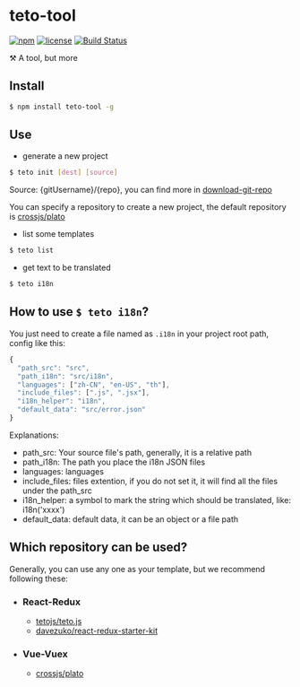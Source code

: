 # teto-tool

[![npm](https://img.shields.io/npm/v/teto-tool.svg)](https://www.npmjs.com/package/teto-tool)
[![license](https://img.shields.io/npm/l/teto-tool.svg)](https://github.com/kagawagao/teto-tool/blob/master/LICENSE)
[![Build Status](https://travis-ci.org/kagawagao/teto-tool.svg?branch=master)](https://travis-ci.org/kagawagao/teto-tool)

⚒ A tool, but more

## Install

```bash
$ npm install teto-tool -g
```

## Use

- generate a new project

```bash
$ teto init [dest] [source]
```
Source: {gitUsername}/{repo}, you can find more in [download-git-repo](https://github.com/flipxfx/download-git-repo)

You can specify a repository to create a new project, the default repository is [crossjs/plato](https://github.com/crossjs/plato)

- list some templates

```bash
$ teto list
```

- get text to be translated

```bash
$ teto i18n
```
## How to use `$ teto i18n`?

You just need to create a file named as `.i18n` in your project root path, config like this:

```javascript
{
  "path_src": "src",
  "path_i18n": "src/i18n",
  "languages": ["zh-CN", "en-US", "th"],
  "include_files": [".js", ".jsx"],
  "i18n_helper": "i18n",
  "default_data": "src/error.json"
}
```
Explanations:
- path_src: Your source file's path, generally, it is a relative path
- path_i18n: The path you place the i18n JSON files
- languages: languages
- include_files: files extention, if you do not set it, it will find all the files under the path_src
- i18n_helper: a symbol to mark the string which should be translated, like: i18n('xxxx')
- default_data: default data, it can be an object or a file path

## Which repository can be used?

Generally, you can use any one as your template, but we recommend following these:

- ### React-Redux

  - [tetojs/teto.js](https://github.com/tetojs/teto.js)
  - [davezuko/react-redux-starter-kit](https://github.com/davezuko/react-redux-starter-kit)

- ### Vue-Vuex

  - [crossjs/plato](https://github.com/crossjs/plato)
